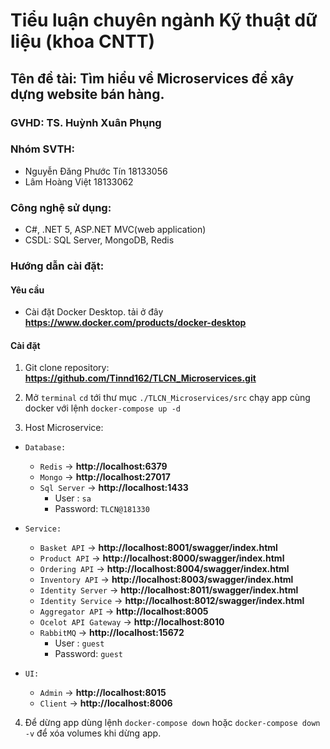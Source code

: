 # Tiểu luận chuyên ngành Kỹ thuật dữ liệu (khoa CNTT)
## Tên đề tài: Tìm hiểu về Microservices để xây dựng website bán hàng.
### GVHD: TS. Huỳnh Xuân Phụng
### Nhóm SVTH:
- Nguyễn Đăng Phước Tín   18133056
- Lâm Hoàng Việt 	        18133062
### Công nghệ sử dụng:
- C#, .NET 5, ASP.NET MVC(web application)
- CSDL: SQL Server, MongoDB, Redis
### Hướng dẫn cài đặt:
#### Yêu cầu
- Cài đặt Docker Desktop. tải ở đây **https://www.docker.com/products/docker-desktop**
#### Cài đặt
1. Git clone repository: **https://github.com/Tinnd162/TLCN_Microservices.git**

2. Mở `terminal` `cd` tới thư mục `./TLCN_Microservices/src` chạy app cùng docker với lệnh `docker-compose up -d`

3. Host Microservice:

- `Database:`
  - `Redis`              -> **http://localhost:6379**
  - `Mongo`              -> **http://localhost:27017**
  - `Sql Server`         -> **http://localhost:1433**
    + User    : `sa`
    + Password: `TLCN@181330`

- `Service:`
  - `Basket API`         -> **http://localhost:8001/swagger/index.html** 
  - `Product API`        -> **http://localhost:8000/swagger/index.html**
  - `Ordering API`       -> **http://localhost:8004/swagger/index.html**
  - `Inventory API`      -> **http://localhost:8003/swagger/index.html**
  - `Identity Server`    -> **http://localhost:8011/swagger/index.html** 
  - `Identity Service`   -> **http://localhost:8012/swagger/index.html**
  - `Aggregator API`     -> **http://localhost:8005**
  - `Ocelot API Gateway` -> **http://localhost:8010**
  - `RabbitMQ`           -> **http://localhost:15672**
    + User    : `guest`
    + Password: `guest`

- `UI:`
  - `Admin`              ->  **http://localhost:8015**
  - `Client`             ->  **http://localhost:8006**

4. Để dừng app dùng lệnh `docker-compose down` hoặc `docker-compose down -v` để xóa volumes khi dừng app.
